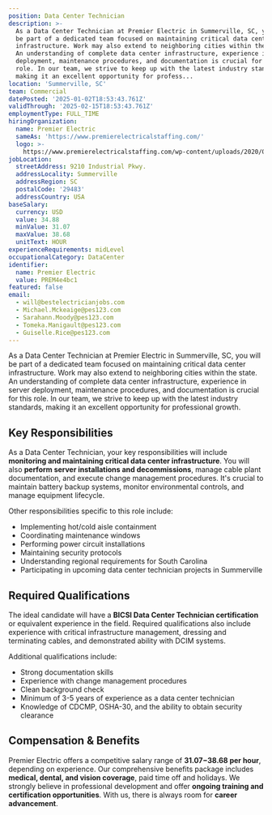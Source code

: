 ```yaml
---
position: Data Center Technician
description: >-
  As a Data Center Technician at Premier Electric in Summerville, SC, you will
  be part of a dedicated team focused on maintaining critical data center
  infrastructure. Work may also extend to neighboring cities within the state.
  An understanding of complete data center infrastructure, experience in server
  deployment, maintenance procedures, and documentation is crucial for this
  role. In our team, we strive to keep up with the latest industry standards,
  making it an excellent opportunity for profess...
location: 'Summerville, SC'
team: Commercial
datePosted: '2025-01-02T18:53:43.761Z'
validThrough: '2025-02-15T18:53:43.761Z'
employmentType: FULL_TIME
hiringOrganization:
  name: Premier Electric
  sameAs: 'https://www.premierelectricalstaffing.com/'
  logo: >-
    https://www.premierelectricalstaffing.com/wp-content/uploads/2020/05/Premier-Electrical-Staffing-logo.png
jobLocation:
  streetAddress: 9210 Industrial Pkwy.
  addressLocality: Summerville
  addressRegion: SC
  postalCode: '29483'
  addressCountry: USA
baseSalary:
  currency: USD
  value: 34.88
  minValue: 31.07
  maxValue: 38.68
  unitText: HOUR
experienceRequirements: midLevel
occupationalCategory: DataCenter
identifier:
  name: Premier Electric
  value: PREM4e4bc1
featured: false
email:
  - will@bestelectricianjobs.com
  - Michael.Mckeaige@pes123.com
  - Sarahann.Moody@pes123.com
  - Tomeka.Manigault@pes123.com
  - Guiselle.Rice@pes123.com
---
```




As a Data Center Technician at Premier Electric in Summerville, SC, you will be part of a dedicated team focused on maintaining critical data center infrastructure. Work may also extend to neighboring cities within the state. An understanding of complete data center infrastructure, experience in server deployment, maintenance procedures, and documentation is crucial for this role. In our team, we strive to keep up with the latest industry standards, making it an excellent opportunity for professional growth.

## Key Responsibilities
As a Data Center Technician, your key responsibilities will include **monitoring and maintaining critical data center infrastructure**. You will also **perform server installations and decommissions**, manage cable plant documentation, and execute change management procedures. It's crucial to maintain battery backup systems, monitor environmental controls, and manage equipment lifecycle. 

Other responsibilities specific to this role include:
- Implementing hot/cold aisle containment
- Coordinating maintenance windows
- Performing power circuit installations
- Maintaining security protocols
- Understanding regional requirements for South Carolina
- Participating in upcoming data center technician projects in Summerville

## Required Qualifications
The ideal candidate will have a **BICSI Data Center Technician certification** or equivalent experience in the field. Required qualifications also include experience with critical infrastructure management, dressing and terminating cables, and demonstrated ability with DCIM systems. 

Additional qualifications include:
- Strong documentation skills
- Experience with change management procedures
- Clean background check
- Minimum of 3-5 years of experience as a data center technician
- Knowledge of CDCMP, OSHA-30, and the ability to obtain security clearance

## Compensation & Benefits
Premier Electric offers a competitive salary range of **$31.07-$38.68 per hour**, depending on experience. Our comprehensive benefits package includes **medical, dental, and vision coverage**, paid time off and holidays. We strongly believe in professional development and offer **ongoing training and certification opportunities**. With us, there is always room for **career advancement**.
